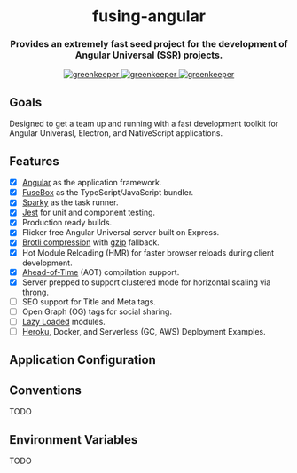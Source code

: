 <h1 align="center" style="border-bottom: none;">fusing-angular</h1>
<h3 align="center">Provides an extremely fast seed project for the development of Angular Universal (SSR) projects.</h3>
<p align="center">
  <a href="https://greenkeeper.io">
    <img alt="greenkeeper" src="https://badges.greenkeeper.io/semantic-release/semantic-release.svg">
  </a>
  <a href="https://david-dm.org/patrickmichalina/onvif-probe-rx">
    <img alt="greenkeeper" src="https://david-dm.org/patrickmichalina/onvif-probe-rx/status.svg">
  </a>
  <a href="https://david-dm.org/patrickmichalina/onvif-probe-rx?type=dev">
    <img alt="greenkeeper" src="https://david-dm.org/patrickmichalina/onvif-probe-rx/dev-status.svg">
  </a>
</p>

## Goals
Designed to get a team up and running with a fast development toolkit for Angular Univerasl, Electron, and NativeScript applications.

## Features
- [x] [Angular](https://github.com/angular/angular/blob/master/CHANGELOG.md) as the application framework.
- [x] [FuseBox](http://fuse-box.org) as the TypeScript/JavaScript bundler.
- [x] [Sparky](http://fuse-box.org/page/sparky) as the task runner.
- [x] [Jest](https://facebook.github.io/jest) for unit and component testing.
- [x] Production ready builds.
- [x] Flicker free Angular Universal server built on Express.
- [x] [Brotli compression](https://github.com/google/brotli) with [gzip](http://www.gzip.org) fallback.
- [x] Hot Module Reloading (HMR) for faster browser reloads during client development.
- [x] [Ahead-of-Time](https://angular.io/guide/aot-compiler) (AOT) compilation support.
- [x] Server prepped to support clustered mode for horizontal scaling via [throng](https://github.com/hunterloftis/throng).
- [ ] SEO support for Title and Meta tags.
- [ ] Open Graph (OG) tags for social sharing.
- [ ] [Lazy Loaded](https://angular-2-training-book.rangle.io/handout/modules/lazy-loading-module.html) modules.
- [ ] [Heroku](https://www.heroku.com), Docker, and Serverless (GC, AWS) Deployment Examples.

## Application Configuration

## Conventions
TODO

## Environment Variables
TODO


<!-- - [x] Full favicon icon generation for multiple devices derived from a single seed image -->
<!-- - [x] [angular-tslint-rules](https://github.com/fulls1z3/angular-tslint-rules) as configuration preset for [TSLint](https://github.com/palantir/tslint) and [codelyzer](https://github.com/mgechev/codelyzer). -->
<!-- - [x] Automatic static file cache invalidation -->
<!-- - [x] Vendor-agnostic analytics using [angulartics2](https://github.com/angulartics/angulartics2) -->
